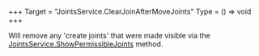 +++
Target = "JointsService.ClearJoinAfterMoveJoints"
Type = () => void
+++

Will remove any 'create joints' that were made visible via the [JointsService.ShowPermissibleJoints](https://developer.roblox.com/api-reference/function/JointsService/ShowPermissibleJoints) method.